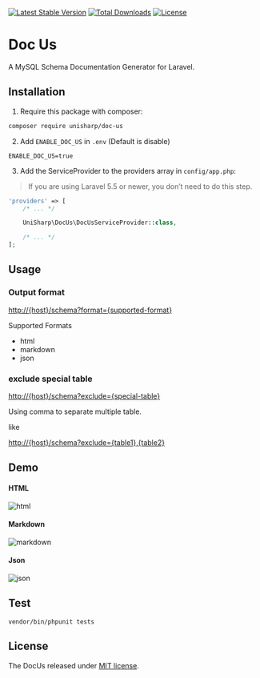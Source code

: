[![Latest Stable Version](https://poser.pugx.org/unisharp/doc-us/v/stable)](https://packagist.org/packages/unisharp/doc-us)
[![Total Downloads](https://poser.pugx.org/unisharp/doc-us/downloads)](https://packagist.org/packages/unisharp/doc-us)
[![License](https://poser.pugx.org/unisharp/doc-us/license)](https://packagist.org/packages/unisharp/doc-us)

# Doc Us

A MySQL Schema Documentation Generator for Laravel.

## Installation

1. Require this package with composer:

```bash
composer require unisharp/doc-us
```

2. Add `ENABLE_DOC_US` in `.env` (Default is disable)

```
ENABLE_DOC_US=true
```

3. Add the ServiceProvider to the providers array in `config/app.php`:

> If you are using Laravel 5.5 or newer, you don’t need to do this step.

```php
'providers' => [
    /* ... */

    UniSharp\DocUs\DocUsServiceProvider::class,

    /* ... */
];
```

## Usage

### Output format

<http://{host}/schema?format={supported-format}>

Supported Formats

- html
- markdown
- json

### exclude special table

<http://{host}/schema?exclude={special-table}>

Using comma to separate multiple table.

like

<http://{host}/schema?exclude={table1},{table2}>

## Demo

#### HTML

![html](http://i.imgur.com/EQaDRXMg.png)

#### Markdown

![markdown](http://i.imgur.com/kt92Uflg.png)

#### Json

![json](http://i.imgur.com/VCzAw3Qg.png)

## Test

```
vendor/bin/phpunit tests
```

## License

The DocUs released under [MIT license](https://unisharp.mit-license.org/).
